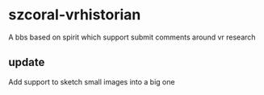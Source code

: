 # szcoral-vrhistorian
A bbs based on spirit which support submit comments around vr research

## update
Add support to sketch small images into a big one

